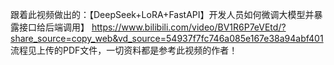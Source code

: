 跟着此视频做出的：【DeepSeek+LoRA+FastAPI】开发人员如何微调大模型并暴露接口给后端调用】 https://www.bilibili.com/video/BV1R6P7eVEtd/?share_source=copy_web&vd_source=54937f7fc746a085e167e38a94abf401
流程见上传的PDF文件，一切资料都是参考此视频的作者！
